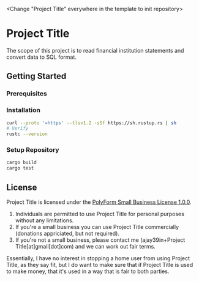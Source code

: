 <Change "Project Title" everywhere in the template to init repository>

# Project Title

The scope of this project is to read financial institution statements and convert data to SQL format.

## Getting Started

### Prerequisites

### Installation

```sh
curl --proto '=https' --tlsv1.2 -sSf https://sh.rustup.rs | sh
# Verify
rustc --version
```

### Setup Repository

```sh
cargo build
cargo test
```

## License

Project Title is licensed under the [PolyForm Small Business License 1.0.0](LICENSE).

1. Individuals are permitted to use Project Title for personal purposes
   without any limitations.
2. If you're a small business you can use Project Title commercially
   (donations appriciated, but not required).
3. If you're not a small business, please contact me
   (ajay39in+Project Title[at]gmail[dot]com) and we can work out
   fair terms.

Essentially,
I have no interest in stopping a home user from using Project Title, as they say fit,
but I do want to make sure that if Project Title is used to make money, that
it's used in a way that is fair to both parties.

